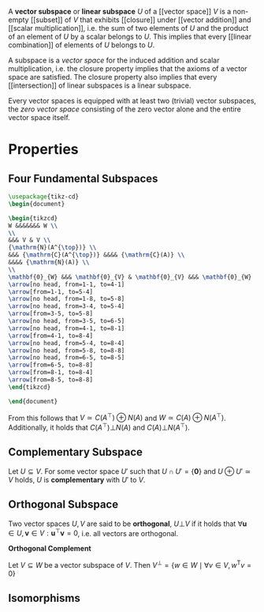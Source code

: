 
A **vector subspace** or **linear subspace** $U$ of a [[vector space]] $V$ is a non-empty [[subset]] of $V$ that exhibits [[closure]] under [[vector addition]] and [[scalar multiplication]], i.e. the sum of two elements of $U$ and the product of an element  of $U$ by a scalar belongs to $U$. This implies that every [[linear combination]] of elements of $U$ belongs to $U$.

A subspace is a *vector space* for the induced addition and scalar multiplication, i.e. the closure property implies that the axioms of a vector space are satisfied. The closure property also implies that every [[intersection]] of linear subspaces is a linear subspace.

Every vector spaces is equipped with at least two (trivial) vector subspaces, the *zero vector space* consisting of the zero vector alone and the entire vector space itself.


# Properties


## Four Fundamental Subspaces

```tikz
\usepackage{tikz-cd}
\begin{document}

\begin{tikzcd}
W &&&&&&& W \\
\\
&&& V & V \\
{\mathrm{N}(A^{\top})} \\
&&& {\mathrm{C}(A^{\top})} &&&& {\mathrm{C}(A)} \\
&&&& {\mathrm{N}(A)} \\
\\
\mathbf{0}_{W} &&& \mathbf{0}_{V} & \mathbf{0}_{V} &&& \mathbf{0}_{W}
\arrow[no head, from=1-1, to=4-1] 
\arrow[from=1-1, to=5-4] 
\arrow[no head, from=1-8, to=5-8] 
\arrow[no head, from=3-4, to=5-4] 
\arrow[from=3-5, to=5-8] 
\arrow[no head, from=3-5, to=6-5] 
\arrow[no head, from=4-1, to=8-1] 
\arrow[from=4-1, to=8-4] 
\arrow[no head, from=5-4, to=8-4] 
\arrow[no head, from=5-8, to=8-8] 
\arrow[no head, from=6-5, to=8-5] 
\arrow[from=6-5, to=8-8] 
\arrow[from=8-1, to=8-4] 
\arrow[from=8-5, to=8-8]
\end{tikzcd}

\end{document}
```

From this follows that $V \simeq C(A^{\top}) \oplus N(A)$ and $W \simeq C(A) \oplus N(A^{\top})$. Additionally, it holds that $C(A^{\top}) \mathop\bot N(A)$ and $C(A) \mathop\bot N(A^{\top})$.


## Complementary Subspace

Let $U \subseteq V$. For some vector space $U'$ such that $U \cap U' = \{ \mathbf{0} \}$ and $U \oplus U' \simeq V$ holds, $U$ is **complementary** with $U'$ to $V$.


## Orthogonal Subspace

Two vector spaces $U, V$ are said to be **orthogonal**, $U \mathop\bot V$ if it holds that $\forall \mathbf{u} \in U, \mathbf{v}  \in V : \mathbf{u}^{\top} \mathbf{v} = 0$, i.e. all vectors are orthogonal.



**Orthogonal Complement**

Let $V \subseteq W$ be a vector subspace of $V$. Then $V^{\bot} = \{  w \in W \mid \forall v \in V, w ^{\mathsf{T}} v = 0 \}$

## Isomorphisms

